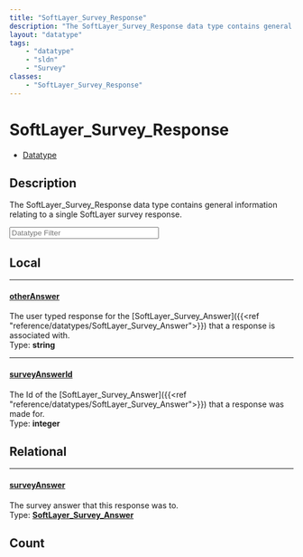 ```yaml
---
title: "SoftLayer_Survey_Response"
description: "The SoftLayer_Survey_Response data type contains general information relating to a single SoftLayer survey response."
layout: "datatype"
tags:
    - "datatype"
    - "sldn"
    - "Survey"
classes:
    - "SoftLayer_Survey_Response"
---
```


# SoftLayer_Survey_Response
<div id='service-datatype'>
    <ul id='sldn-reference-tabs'>
        <li id='datatype'> <a href='/reference/datatypes/SoftLayer_Survey_Response' >Datatype</a></li>
    </ul>
</div>

## Description 


The SoftLayer_Survey_Response data type contains general information relating to a single SoftLayer survey response. 





<!-- Filer BEGIN -->
<div class="view-filters">
        <div class="clearfix">
            <div class="search-input-box">
                <input placeholder="Datatype Filter" onkeyup="titleSearch(inputId='prop-input', divId='properties', elementClass='prop-row')" 
                    type="text" id="prop-input" value="" size="30" maxlength="128" class="form-text">
            </div>
        </div>
</div>
<!-- Filer END -->

<div id="properties" class="content">
<div id="localProperties" class="prop-content" >

## Local
<div class="prop-row">

-----
[otherAnswer]: #otheranswer
#### [otherAnswer]
The user typed response for the [SoftLayer_Survey_Answer]({{<ref "reference/datatypes/SoftLayer_Survey_Answer">}}) that a response is associated with.  
<span class="type-label">Type: </span>**string**  



</div>
<div class="prop-row">

-----
[surveyAnswerId]: #surveyanswerid
#### [surveyAnswerId]
The Id of the [SoftLayer_Survey_Answer]({{<ref "reference/datatypes/SoftLayer_Survey_Answer">}}) that a response was made for.  
<span class="type-label">Type: </span>**integer**  



</div>
</div>
<!-- LOCAL PROPERTY END -->

<div id="relationalProperties"  class="prop-content" >

## Relational
<div class="prop-row">

-----
[surveyAnswer]: #surveyanswer
#### [surveyAnswer]
The survey answer that this response was to.  
<span class="type-label">Type: </span>**<a href='/reference/datatypes/SoftLayer_Survey_Answer'>SoftLayer_Survey_Answer </a>**  



</div>

## Count
</div>


